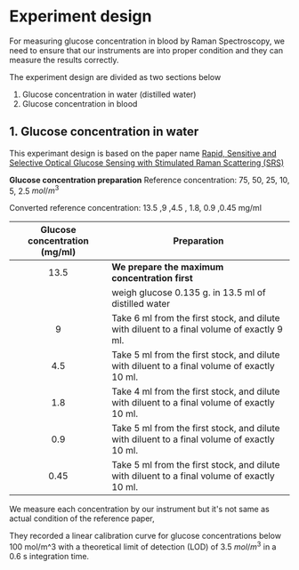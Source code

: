 # Experiment design

For measuring glucose concentration in blood by Raman Spectroscopy, we need to ensure that our instruments are into proper condition and they can measure the results correctly.

The experiment design are divided as two sections below

1. Glucose concentration in water (distilled water)
2. Glucose concentration in blood 


## 1. Glucose concentration in water
This experimant design is based on the paper name [Rapid, Sensitive and Selective Optical Glucose Sensing with Stimulated Raman Scattering (SRS)](https://github.com/fizzyf0xy/Raman/blob/main/review%20literature.md#1-rapid-sensitive-and-selective-optical-glucose-sensing-with-stimulated-raman-scattering-srs)

**Glucose concentration preparation**
  Reference concentration: 75, 50, 25, 10, 5, 2.5 $mol/m^3$

  Converted reference concentration: 13.5 ,9 ,4.5 , 1.8, 0.9 ,0.45 mg/ml

| Glucose concentration (mg/ml) | Preparation |
|:----:|------|
|13.5|  **We prepare the maximum concentration first** |
|      |weigh glucose 0.135 g. in 13.5 ml of distilled water|
|9| Take 6 ml from the first stock, and dilute with diluent to a final volume of exactly 9 ml.|
|4.5| Take 5 ml from the first stock, and dilute with diluent to a final volume of exactly 10 ml.|
|1.8| Take 4 ml from the first stock, and dilute with diluent to a final volume of exactly 10 ml.|
|0.9| Take 5 ml from the first stock, and dilute with diluent to a final volume of exactly 10 ml.|
|0.45| Take 5 ml from the first stock, and dilute with diluent to a final volume of exactly 10 ml.|

We measure each concentration by our instrument but it's not same as actual condition of the reference paper,

They recorded a linear calibration curve for glucose concentrations below 100 mol/m^3 with a theoretical limit of detection (LOD) of 3.5 $mol/m^3$ in a 0.6 s integration time.
